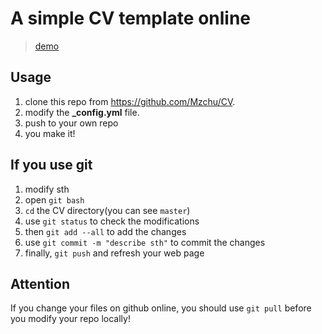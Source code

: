# A simple CV template online

> [demo](https://mzchu.github.io/CV/)

## Usage
1. clone this repo from <https://github.com/Mzchu/CV>.
2. modify the **_config.yml** file.
3. push to your own repo
4. you make it!

## If you use git
1. modify sth
2. open `git bash`
3. `cd` the CV directory(you can see `master`)
4. use `git status` to check the modifications
5. then `git add --all` to add the changes
6. use `git commit -m "describe sth"` to commit the changes
7. finally, `git push` and refresh your web page

## Attention
If you change your files on github online, you should use `git pull` before you modify your repo locally!
